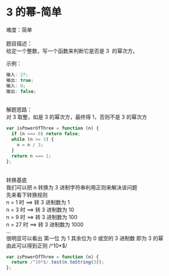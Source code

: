 # 3 的幂-简单

难度：简单<br />
<br />题目描述：<br />给定一个整数，写一个函数来判断它是否是 3  的幂次方。

示例：

```javascript
输入: 27;
输出: true;
输入: 0;
输出: false;
```

<br />解题思路：<br />对 3 取整，如是 3 的幂次方，最终得 1，否则不是 3 的幂次方

```javascript
var isPowerOfThree = function (n) {
  if (n === 0) return false;
  while (n >= 3) {
    n = n / 3;
  }
  return n === 1;
};
```

<br />转换基底<br />我们可以把 n 转换为 3 进制字符串利用正则来解决该问题<br />先来看下转换规则<br />n = 1 时 ==> 转 3 进制数为 1<br />n = 3 时 ==> 转 3 进制数为 10<br />n = 9 时 ==> 转 3 进制数为 100<br />n = 27 时 ==> 转 3 进制数为 1000<br />...<br />很明显可以看出 第一位 为 1 其余位为 0 或空的 3 进制数 即为 3 的幂<br />由此可以得到正则 /^10\*\$/<br />

```javascript
var isPowerOfThree = function (n) {
  return /^10*$/.test(n.toString(3));
};
```

